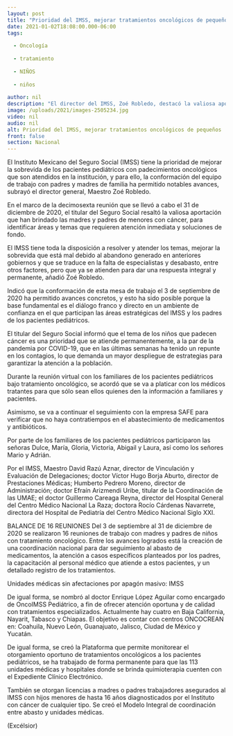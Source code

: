 ```yaml
---
layout: post
title: "Prioridad del IMSS, mejorar tratamientos oncológicos de pequeños"
date: 2021-01-02T18:08:00.000-06:00
tags:
  
  - Oncología
  
  - tratamiento
  
  - NIÑOS
  
  - niños
  
author: nil
description: "El director del IMSS, Zoé Robledo, destacó la valiosa aportación de las madres y padres de los menores para identificar temas que requieren atención inmediata"
image: /uploads/2021/images-2505234.jpg
video: nil
audio: nil
alt: Prioridad del IMSS, mejorar tratamientos oncológicos de pequeños
front: false
section: Nacional
---
```


El Instituto Mexicano del Seguro Social (IMSS) tiene la prioridad de mejorar la sobrevida de los pacientes pediátricos con padecimientos oncológicos que son atendidos en la institución, y para ello, la conformación del equipo de trabajo con padres y madres de familia ha permitido notables avances, subrayó el director general, Maestro Zoé Robledo.

En el marco de la decimosexta reunión que se llevó a cabo el 31 de diciembre de 2020, el titular del Seguro Social resaltó la valiosa aportación que han brindado las madres y padres de menores con cáncer, para identificar áreas y temas que requieren atención inmediata y soluciones de fondo.

El IMSS tiene toda la disposición a resolver y atender los temas, mejorar la sobrevida que está mal debido al abandono generado en anteriores gobiernos y que se traduce en la falta de especialistas y desabasto, entre otros factores, pero que ya se atienden para dar una respuesta integral y permanente, añadió Zoé Robledo.

Indicó que la conformación de esta mesa de trabajo el 3 de septiembre de 2020 ha permitido avances concretos, y esto ha sido posible porque la base fundamental es el diálogo franco y directo en un ambiente de confianza en el que participan las áreas estratégicas del IMSS y los padres de los pacientes pediátricos.

El titular del Seguro Social informó que el tema de los niños que padecen cáncer es una prioridad que se atiende permanentemente, a la par de la pandemia por COVID-19, que en las últimas semanas ha tenido un repunte en los contagios, lo que demanda un mayor despliegue de estrategias para garantizar la atención a la población.

Durante la reunión virtual con los familiares de los pacientes pediátricos bajo tratamiento oncológico, se acordó que se va a platicar con los médicos tratantes para que sólo sean ellos quienes den la información a familiares y pacientes.

Asimismo, se va a continuar el seguimiento con la empresa SAFE para verificar que no haya contratiempos en el abastecimiento de medicamentos y antibióticos.

Por parte de los familiares de los pacientes pediátricos participaron las señoras Dulce, María, Gloria, Victoria, Abigail y Laura, así como los señores Mario y Adrián.

Por el IMSS, Maestro David Razú Aznar, director de Vinculación y Evaluación de Delegaciones; doctor Víctor Hugo Borja Aburto, director de Prestaciones Médicas; Humberto Pedrero Moreno, director de Administración; doctor Efraín Arizmendi Uribe, titular de la Coordinación de las UMAE; el doctor Guillermo Careaga Reyna, director del Hospital General del Centro Médico Nacional La Raza; doctora Rocío Cárdenas Navarrete, directora del Hospital de Pediatría del Centro Médico Nacional Siglo XXI.

BALANCE DE 16 REUNIONES
Del 3 de septiembre al 31 de diciembre de 2020 se realizaron 16 reuniones de trabajo con madres y padres de niños con tratamiento oncológico. Entre los avances logrados está la creación de una coordinación nacional para dar seguimiento al abasto de medicamentos, la atención a casos específicos planteados por los padres, la capacitación al personal médico que atiende a estos pacientes, y un detallado registro de los tratamientos.

Unidades médicas sin afectaciones por apagón masivo: IMSS

De igual forma, se nombró al doctor Enrique López Aguilar como encargado de OncoIMSS Pediátrico, a fin de ofrecer atención oportuna y de calidad con tratamientos especializados. Actualmente hay cuatro en Baja California, Nayarit, Tabasco y Chiapas. El objetivo es contar con centros ONCOCREAN en: Coahuila, Nuevo León, Guanajuato, Jalisco, Ciudad de México y Yucatán.

De igual forma, se creó la Plataforma que permite monitorear el otorgamiento oportuno de tratamientos oncológicos a los pacientes pediátricos, se ha trabajado de forma permanente para que las 113 unidades médicas y hospitales donde se brinda quimioterapia cuenten con el Expediente Clínico Electrónico.

También se otorgan licencias a madres o padres trabajadores asegurados al IMSS con hijos menores de hasta 16 años diagnosticados por el Instituto con cáncer de cualquier tipo. Se creó el Modelo Integral de coordinación entre abasto y unidades médicas.

(Excélsior)